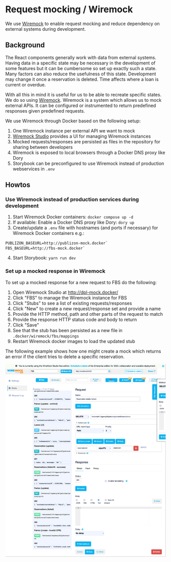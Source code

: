 # Request mocking / Wiremock

We use [Wiremock](https://https://wiremock.org/) to enable request mocking and
reduce dependency on external systems during development.

## Background

The React components generally work with data from external systems. Having
data in a specific state may be necessary in the development of some features
but it can be cumbersome so set up exactly such a state. Many factors can also
reduce the usefulness of this state. Development may change it once a
reservation is deleted. Time affects where a loan is current or overdue.

With all this in mind it is useful for us to be able to recreate specific
states. We do so using [Wiremock](https://https://wiremock.org/). Wiremock
is a system which allows us to mock external APIs. It can be configured or
instrumented to return predefined responses given predefined requests.

We use Wiremock through Docker based on the following setup:

1. One Wiremock instance per external API we want to mock
2. [Wiremock Studio](https://wiremock.org/studio/) provides a UI for managing
   Wiremock instances
3. Mocked requests/responses are persisted as files in the repository for
   sharing between developers
4. Wiremock is exposed to local browsers through a Docker DNS proxy like Dory
5. Storybook can be preconfigured to use Wiremock instead of production
   webservices in `.env`

## Howtos

### Use Wiremock instead of production services during development

1. Start Wiremock Docker containers: `docker compose up -d`
2. If available: Enable a Docker DNS proxy like Dory: `dory up`
3. Create/update a `.env` file with hostnames (and ports if necessary) for
   Wiremock Docker containers e.g.:

```dotenv
PUBLIZON_BASEURL=http://publizon-mock.docker`
FBS_BASEURL=http://fbs-mock.docker`
```

<!-- markdownlint-disable-next-line MD029 -->
4. Start Storybook: `yarn run dev`

### Set up a mocked response in Wiremock

To set up a mocked response for a new request to FBS do the following:

1. Open Wiremock Studio at <http://dpl-mock.docker/>
2. Click "FBS" to manage the Wiremock instance for FBS
3. Click "Stubs" to see a list of existing requests/responses
4. Click "New" to create a new request/response set and provide a name
5. Provide the HTTP method, path and other parts of the request to match
6. Provide the response HTTP status code and body to return
7. Click "Save"
8. See that the stub has been persisted as a new file in
   `.docker/wiremock/fbs/mappings`
9. Restart Wiremock docker images to load the updated stub

The following example shows how one might create a mock which returns an error
if the client tries to delete a specific reservation.

![Example stub in Wiremock Studio](./images/wiremock-studio-stub.png)
